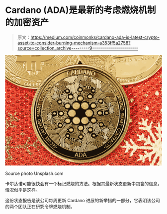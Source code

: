 # Cardano (ADA)是最新的考虑燃烧机制的加密资产

> 原文：<https://medium.com/coinmonks/cardano-ada-is-latest-crypto-asset-to-consider-burning-mechanism-a353ff5a2758?source=collection_archive---------9----------------------->

![](img/2459624fbeccc2d9363cd72eccc1a2bd.png)

Source photo Unsplash.com

卡尔达诺可能很快会有一个标记燃烧的方法。根据其最新状态更新中包含的信息，情况似乎是这样。

这份状态报告是该公司每周更新 Cardano 进展的新举措的一部分，它表明该公司的两个团队正在研究令牌燃烧机制。